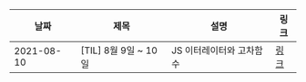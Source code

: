 | 날짜       | 제목                 | 설명                     | 링크                                                                               |
| ---------- | -------------------- | ------------------------ | ---------------------------------------------------------------------------------- |
| 2021-08-10 | [TIL] 8월 9일 ~ 10일 | JS 이터레이터와 고차함수 | [링크](https://yunjinim.notion.site/TIL-8-9-8-10-a4cea42c13b046f3be97f6f9aaad5ac0) |
